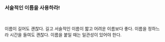 ### 서술적인 이름을 사용하라!
<br>

이름이 길어도 괜찮다. 길고 서술적인 이름이 짧고 어려운 이름보다 좋다. 이름을 정하느라 시간을 들여도 괜찮다. 이름을 붙일 때는 일관성이 있어야 한다.

